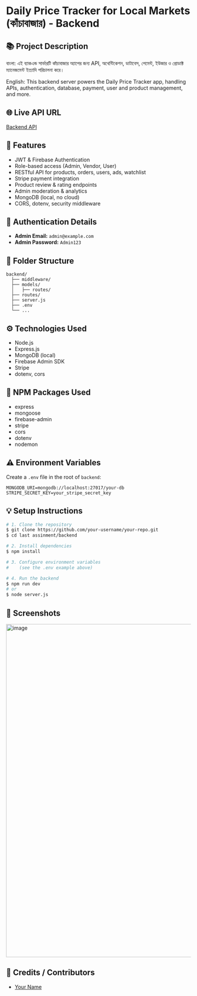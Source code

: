 # Daily Price Tracker for Local Markets (কাঁচাবাজার) - Backend

## 📚 Project Description
বাংলা: এই ব্যাকএন্ড সার্ভারটি কাঁচাবাজার অ্যাপের জন্য API, অথেন্টিকেশন, ডাটাবেস, পেমেন্ট, ইউজার ও প্রোডাক্ট ম্যানেজমেন্ট ইত্যাদি পরিচালনা করে।

English: This backend server powers the Daily Price Tracker app, handling APIs, authentication, database, payment, user and product management, and more.

## 🌐 Live API URL
[Backend API](https://your-backend-url.com)

## 🚀 Features
- JWT & Firebase Authentication
- Role-based access (Admin, Vendor, User)
- RESTful API for products, orders, users, ads, watchlist
- Stripe payment integration
- Product review & rating endpoints
- Admin moderation & analytics
- MongoDB (local, no cloud)
- CORS, dotenv, security middleware

## 🔐 Authentication Details
- **Admin Email:** `admin@example.com`
- **Admin Password:** `Admin123`

## 📁 Folder Structure
```
backend/
  ├── middleware/
  ├── models/
  │   ├── routes/
  ├── routes/
  ├── server.js
  ├── .env
  └── ...
```

## ⚙️ Technologies Used
- Node.js
- Express.js
- MongoDB (local)
- Firebase Admin SDK
- Stripe
- dotenv, cors

## 🧩 NPM Packages Used
- express
- mongoose
- firebase-admin
- stripe
- cors
- dotenv
- nodemon

## ⚠️ Environment Variables
Create a `.env` file in the root of `backend`:
```
MONGODB_URI=mongodb://localhost:27017/your-db
STRIPE_SECRET_KEY=your_stripe_secret_key

```

## 💡 Setup Instructions
```bash
# 1. Clone the repository
$ git clone https://github.com/your-username/your-repo.git
$ cd last assinment/backend

# 2. Install dependencies
$ npm install

# 3. Configure environment variables
#    (see the .env example above)

# 4. Run the backend
$ npm run dev
# or
$ node server.js
```

## 📸 Screenshots
<img width="1906" height="905" alt="image" src="https://github.com/user-attachments/assets/1e4d1366-8c58-49a9-9a07-2657c528a76d" />


## 🙏 Credits / Contributors
- [Your Name](https://github.com/Mahiudden)

